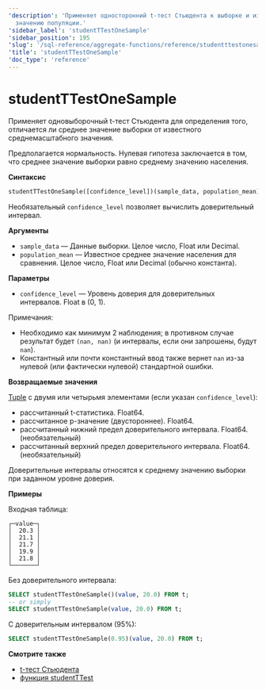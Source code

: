 ```yaml
---
'description': 'Применяет односторонний t-тест Стьюдента к выборке и известному среднему
  значению популяции.'
'sidebar_label': 'studentTTestOneSample'
'sidebar_position': 195
'slug': '/sql-reference/aggregate-functions/reference/studentttestonesample'
'title': 'studentTTestOneSample'
'doc_type': 'reference'
---
```

# studentTTestOneSample

Применяет одновыборочный t-тест Стьюдента для определения того, отличается ли среднее значение выборки от известного среднемасштабного значения.

Предполагается нормальность. Нулевая гипотеза заключается в том, что среднее значение выборки равно среднему значению населения.

**Синтаксис**

```sql
studentTTestOneSample([confidence_level])(sample_data, population_mean)
```

Необязательный `confidence_level` позволяет вычислить доверительный интервал.

**Аргументы**

- `sample_data` — Данные выборки. Целое число, Float или Decimal.
- `population_mean` — Известное среднее значение населения для сравнения. Целое число, Float или Decimal (обычно константа).

**Параметры**

- `confidence_level` — Уровень доверия для доверительных интервалов. Float в (0, 1).

Примечания:
- Необходимо как минимум 2 наблюдения; в противном случае результат будет `(nan, nan)` (и интервалы, если они запрошены, будут `nan`).
- Константный или почти константный ввод также вернет `nan` из-за нулевой (или фактически нулевой) стандартной ошибки.

**Возвращаемые значения**

[Tuple](../../../sql-reference/data-types/tuple.md) с двумя или четырьмя элементами (если указан `confidence_level`):

- рассчитанный t-статистика. Float64.
- рассчитанное p-значение (двустороннее). Float64.
- рассчитанный нижний предел доверительного интервала. Float64. (необязательный)
- рассчитанный верхний предел доверительного интервала. Float64. (необязательный)

Доверительные интервалы относятся к среднему значению выборки при заданном уровне доверия.

**Примеры**

Входная таблица:

```text
┌─value─┐
│  20.3 │
│  21.1 │
│  21.7 │
│  19.9 │
│  21.8 │
└───────┘
```

Без доверительного интервала:

```sql
SELECT studentTTestOneSample()(value, 20.0) FROM t;
-- or simply
SELECT studentTTestOneSample(value, 20.0) FROM t;
```

С доверительным интервалом (95%):

```sql
SELECT studentTTestOneSample(0.95)(value, 20.0) FROM t;
```

**Смотрите также**

- [t-тест Стьюдента](https://en.wikipedia.org/wiki/Student%27s_t-test)
- [функция studentTTest](/sql-reference/aggregate-functions/reference/studentttest)